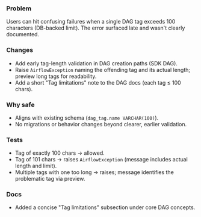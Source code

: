 ### Problem
Users can hit confusing failures when a single DAG tag exceeds 100 characters (DB-backed limit). The error surfaced late and wasn't clearly documented.

### Changes
- Add early tag-length validation in DAG creation paths (SDK DAG).
- Raise `AirflowException` naming the offending tag and its actual length; preview long tags for readability.
- Add a short "Tag limitations" note to the DAG docs (each tag ≤ 100 chars).

### Why safe
- Aligns with existing schema (`dag_tag.name VARCHAR(100)`).
- No migrations or behavior changes beyond clearer, earlier validation.

### Tests
- Tag of exactly 100 chars → allowed.
- Tag of 101 chars → raises `AirflowException` (message includes actual length and limit).
- Multiple tags with one too long → raises; message identifies the problematic tag via preview.

### Docs
- Added a concise "Tag limitations" subsection under core DAG concepts.
